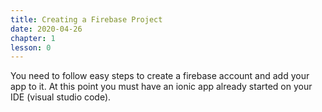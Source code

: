 ```yaml
---
title: Creating a Firebase Project
date: 2020-04-26
chapter: 1
lesson: 0
---
```


You need to follow easy steps to create a firebase account and add your app to it. At this point you must have an ionic app already started on your IDE (visual studio code).

